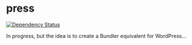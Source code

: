 # press

[![Dependency Status](https://gemnasium.com/jacobwg/press.png)](https://gemnasium.com/jacobwg/press)

In progress, but the idea is to create a Bundler equivalent for WordPress...